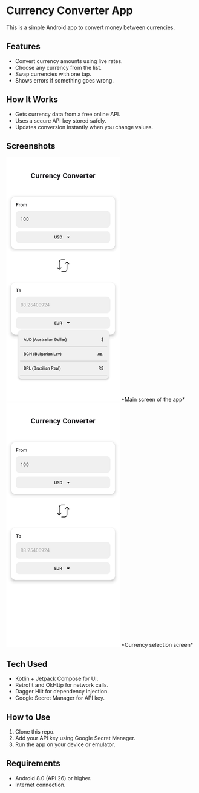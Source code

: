 # Currency Converter App

This is a simple Android app to convert money between currencies.

## Features

- Convert currency amounts using live rates.
- Choose any currency from the list.
- Swap currencies with one tap.
- Shows errors if something goes wrong.

## How It Works

- Gets currency data from a free online API.
- Uses a secure API key stored safely.
- Updates conversion instantly when you change values.

## Screenshots

<img src="app/src/main/res/raw/image1.jpg" alt="image1" width="300" />
*Main screen of the app*  
<img src="app/src/main/res/raw/image2.jpg" alt="image2" width="300" />
*Currency selection screen*

## Tech Used

- Kotlin + Jetpack Compose for UI.
- Retrofit and OkHttp for network calls.
- Dagger Hilt for dependency injection.
- Google Secret Manager for API key.

## How to Use

1. Clone this repo.
2. Add your API key using Google Secret Manager.
3. Run the app on your device or emulator.

## Requirements

- Android 8.0 (API 26) or higher.
- Internet connection.
